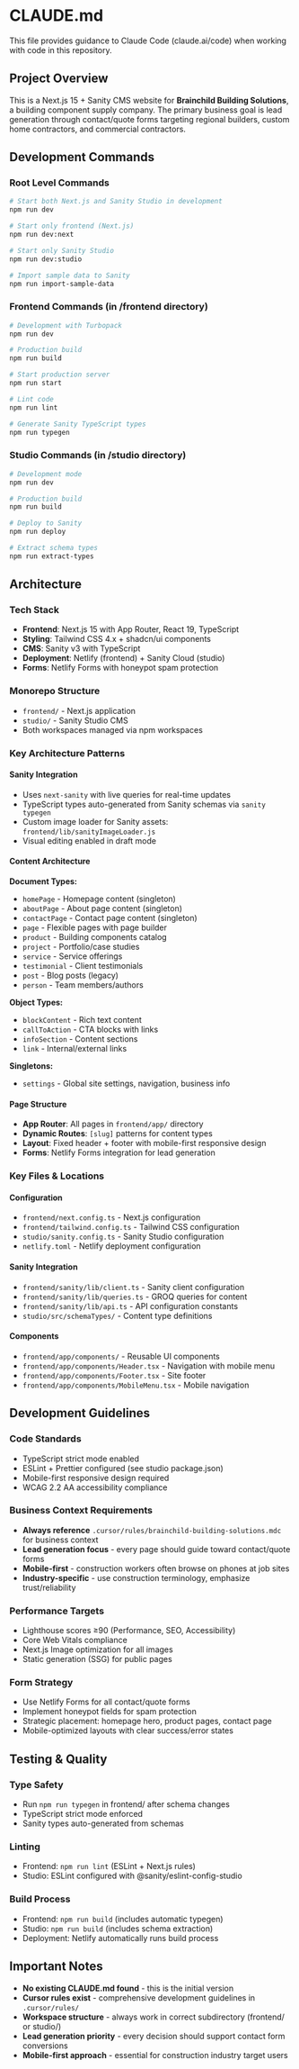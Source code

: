# CLAUDE.md

This file provides guidance to Claude Code (claude.ai/code) when working with code in this repository.

## Project Overview

This is a Next.js 15 + Sanity CMS website for **Brainchild Building Solutions**, a building component supply company. The primary business goal is lead generation through contact/quote forms targeting regional builders, custom home contractors, and commercial contractors.

## Development Commands

### Root Level Commands
```bash
# Start both Next.js and Sanity Studio in development
npm run dev

# Start only frontend (Next.js)
npm run dev:next

# Start only Sanity Studio
npm run dev:studio

# Import sample data to Sanity
npm run import-sample-data
```

### Frontend Commands (in /frontend directory)
```bash
# Development with Turbopack
npm run dev

# Production build
npm run build

# Start production server
npm run start

# Lint code
npm run lint

# Generate Sanity TypeScript types
npm run typegen
```

### Studio Commands (in /studio directory)
```bash
# Development mode
npm run dev

# Production build
npm run build

# Deploy to Sanity
npm run deploy

# Extract schema types
npm run extract-types
```

## Architecture

### Tech Stack
- **Frontend**: Next.js 15 with App Router, React 19, TypeScript
- **Styling**: Tailwind CSS 4.x + shadcn/ui components
- **CMS**: Sanity v3 with TypeScript
- **Deployment**: Netlify (frontend) + Sanity Cloud (studio)
- **Forms**: Netlify Forms with honeypot spam protection

### Monorepo Structure
- `frontend/` - Next.js application
- `studio/` - Sanity Studio CMS
- Both workspaces managed via npm workspaces

### Key Architecture Patterns

#### Sanity Integration
- Uses `next-sanity` with live queries for real-time updates
- TypeScript types auto-generated from Sanity schemas via `sanity typegen`
- Custom image loader for Sanity assets: `frontend/lib/sanityImageLoader.js`
- Visual editing enabled in draft mode

#### Content Architecture
**Document Types:**
- `homePage` - Homepage content (singleton)
- `aboutPage` - About page content (singleton)  
- `contactPage` - Contact page content (singleton)
- `page` - Flexible pages with page builder
- `product` - Building components catalog
- `project` - Portfolio/case studies
- `service` - Service offerings
- `testimonial` - Client testimonials
- `post` - Blog posts (legacy)
- `person` - Team members/authors

**Object Types:**
- `blockContent` - Rich text content
- `callToAction` - CTA blocks with links
- `infoSection` - Content sections
- `link` - Internal/external links

**Singletons:**
- `settings` - Global site settings, navigation, business info

#### Page Structure
- **App Router**: All pages in `frontend/app/` directory
- **Dynamic Routes**: `[slug]` patterns for content types
- **Layout**: Fixed header + footer with mobile-first responsive design
- **Forms**: Netlify Forms integration for lead generation

### Key Files & Locations

#### Configuration
- `frontend/next.config.ts` - Next.js configuration
- `frontend/tailwind.config.ts` - Tailwind CSS configuration
- `studio/sanity.config.ts` - Sanity Studio configuration
- `netlify.toml` - Netlify deployment configuration

#### Sanity Integration
- `frontend/sanity/lib/client.ts` - Sanity client configuration
- `frontend/sanity/lib/queries.ts` - GROQ queries for content
- `frontend/sanity/lib/api.ts` - API configuration constants
- `studio/src/schemaTypes/` - Content type definitions

#### Components
- `frontend/app/components/` - Reusable UI components
- `frontend/app/components/Header.tsx` - Navigation with mobile menu
- `frontend/app/components/Footer.tsx` - Site footer
- `frontend/app/components/MobileMenu.tsx` - Mobile navigation

## Development Guidelines

### Code Standards
- TypeScript strict mode enabled
- ESLint + Prettier configured (see studio package.json)
- Mobile-first responsive design required
- WCAG 2.2 AA accessibility compliance

### Business Context Requirements
- **Always reference** `.cursor/rules/brainchild-building-solutions.mdc` for business context
- **Lead generation focus** - every page should guide toward contact/quote forms
- **Mobile-first** - construction workers often browse on phones at job sites
- **Industry-specific** - use construction terminology, emphasize trust/reliability

### Performance Targets
- Lighthouse scores ≥90 (Performance, SEO, Accessibility)
- Core Web Vitals compliance
- Next.js Image optimization for all images
- Static generation (SSG) for public pages

### Form Strategy
- Use Netlify Forms for all contact/quote forms
- Implement honeypot fields for spam protection
- Strategic placement: homepage hero, product pages, contact page
- Mobile-optimized layouts with clear success/error states

## Testing & Quality

### Type Safety
- Run `npm run typegen` in frontend/ after schema changes
- TypeScript strict mode enforced
- Sanity types auto-generated from schemas

### Linting
- Frontend: `npm run lint` (ESLint + Next.js rules)
- Studio: ESLint configured with @sanity/eslint-config-studio

### Build Process
- Frontend: `npm run build` (includes automatic typegen)
- Studio: `npm run build` (includes schema extraction)
- Deployment: Netlify automatically runs build process

## Important Notes

- **No existing CLAUDE.md found** - this is the initial version
- **Cursor rules exist** - comprehensive development guidelines in `.cursor/rules/`
- **Workspace structure** - always work in correct subdirectory (frontend/ or studio/)
- **Lead generation priority** - every decision should support contact form conversions
- **Mobile-first approach** - essential for construction industry target users